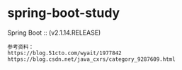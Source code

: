 # spring-boot-study

Spring Boot ::       (v2.1.14.RELEASE)

```
参考资料：
https://blog.51cto.com/wyait/1977842
https://blog.csdn.net/java_cxrs/category_9287609.html
```
